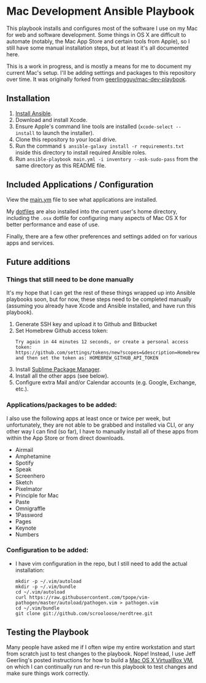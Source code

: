 # Mac Development Ansible Playbook

This playbook installs and configures most of the software I use on my Mac for web and software development. Some things in OS X are difficult to automate (notably, the Mac App Store and certain tools from Apple), so I still have some manual installation steps, but at least it's all documented here.

This is a work in progress, and is mostly a means for me to document my current Mac's setup. I'll be adding settings and packages to this repository over time. It was originally forked from [geerlingguy/mac-dev-playbook](https://github.com/geerlingguy/mac-dev-playbook).

## Installation

  1. [Install Ansible](http://docs.ansible.com/intro_installation.html).
  2. Download and install Xcode.
  3. Ensure Apple's command line tools are installed (`xcode-select --install` to launch the installer).
  4. Clone this repository to your local drive.
  5. Run the command `$ ansible-galaxy install -r requirements.txt` inside this directory to install required Ansible roles.
  6. Run `ansible-playbook main.yml -i inventory --ask-sudo-pass` from the same directory as this README file.

## Included Applications / Configuration

View the [main.ym]() file to see what applications are installed.

My [dotfiles](https://github.com/ekryski/dotfiles) are also installed into the current user's home directory, including the `.osx` dotfile for configuring many aspects of Mac OS X for better performance and ease of use.

Finally, there are a few other preferences and settings added on for various apps and services.

## Future additions

### Things that still need to be done manually

It's my hope that I can get the rest of these things wrapped up into Ansible playbooks soon, but for now, these steps need to be completed manually (assuming you already have Xcode and Ansible installed, and have run this playbook).

  1. Generate SSH key and upload it to Github and Bitbucket
  2. Set Homebrew Github access token:
      ```
      Try again in 44 minutes 12 seconds, or create a personal access token:
      https://github.com/settings/tokens/new?scopes=&description=Homebrew and then set the token as: HOMEBREW_GITHUB_API_TOKEN
      ```
  3. Install [Sublime Package Manager](http://sublime.wbond.net/installation).
  4. Install all the other apps (see below).
  5. Configure extra Mail and/or Calendar accounts (e.g. Google, Exchange, etc.).

### Applications/packages to be added:
I also use the following apps at least once or twice per week, but unfortunately, they are not able to be grabbed and installed via CLI, or any other way I can find (so far), I have to manually install all of these apps from within the App Store or from direct downloads.

  - Airmail
  - Amphetamine
  - Spotify
  - Speak
  - Screenhero
  - Sketch
  - Pixelmator
  - Principle for Mac
  - Paste
  - Omnigraffle
  - 1Password
  - Pages
  - Keynote
  - Numbers

### Configuration to be added:

  - I have vim configuration in the repo, but I still need to add the actual installation:
    ```
    mkdir -p ~/.vim/autoload
    mkdir -p ~/.vim/bundle
    cd ~/.vim/autoload
    curl https://raw.githubusercontent.com/tpope/vim-pathogen/master/autoload/pathogen.vim > pathogen.vim
    cd ~/.vim/bundle
    git clone git://github.com/scrooloose/nerdtree.git
    ```

## Testing the Playbook

Many people have asked me if I often wipe my entire workstation and start from scratch just to test changes to the playbook. Nope! Instead, I use Jeff Geerling's posted instructions for how to build a [Mac OS X VirtualBox VM](https://github.com/geerlingguy/mac-osx-virtualbox-vm), on which I can continually run and re-run this playbook to test changes and make sure things work correctly.
